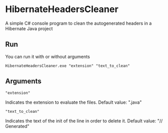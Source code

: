 # HibernateHeadersCleaner
A simple C# console program to clean the autogenerated headers in a Hibernate Java project

## Run
You can run it with or without arguments

    HibernateHeadersCleaner.exe "extension" "text_to_clean" 


## Arguments
    "extension"
  
  Indicates the extension to evaluate the files. 
  Default value: ".java"
                
    "text_to_clean"

  Indicates the text of the init of the line in order to delete it.
  Default value: "// Generated"

